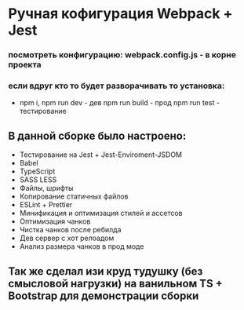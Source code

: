 # Ручная кофигурация Webpack + Jest 

### посмотреть конфигурацию: webpack.config.js - в корне проекта

### если вдруг кто то будет разворачивать то установка: 
* npm i, npm run dev - дев npm run build - прод npm run test - тестирование

## В данной сборке было настроено:
* Тестирование на Jest + Jest-Enviroment-JSDOM
* Babel
* TypeScript
* SASS LESS
* Файлы, шрифты
* Копирование статичных файлов
* ESLint + Prettier
* Минификация и оптимизация стилей и ассетсов
* Оптимизация чанков
* Чистка чанков после ребилда
* Дев сервер с хот релоадом
* Анализ размера чанков в прод моде

## Так же сделал изи круд тудушку (без смысловой нагрузки) на ванильном TS + Bootstrap для демонстрации сборки
